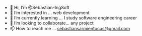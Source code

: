 - 👋 Hi, I’m @Sebastian-IngSoft
- 👀 I’m interested in ... web development
- 🌱 I’m currently learning ... I study software engineering career
- 💞️ I’m looking to collaborate... any project
- 📫 How to reach me ... sebastiansarmientocas@gmail.com

<!---
Sebastian-IngSoft/Sebastian-IngSoft is a ✨ special ✨ repository because its `README.md` (this file) appears on your GitHub profile.
You can click the Preview link to take a look at your changes.
--->

